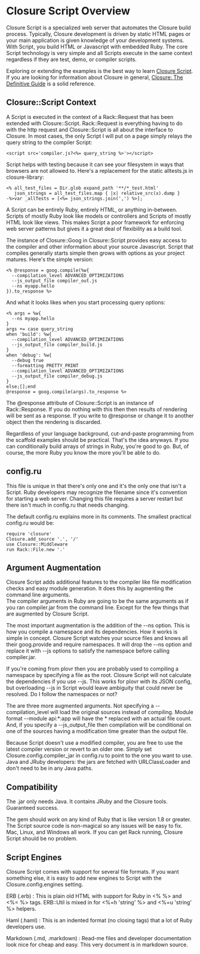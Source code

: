 # Closure Script Overview

Closure Script is a specialized web server that automates the Closure build process.
Typically, Closure development is driven by static HTML pages or your main
application is given knowledge of your development systems.
With Script, you build HTML or Javascript with embedded Ruby.
The core Script technology is very simple and all Scripts execute in the same context
regardless if they are test, demo, or compiler scripts.

Exploring or extending the examples is the best way to learn <a href="https://github.com/AE9RB/closure-script">Closure Script</a>.  If you
are looking for information about Closure in general,
<a href="http://oreilly.com/catalog/0636920001416">Closure: The Definitive Guide</a>
is a solid reference.

## Closure::Script Context

A Script is executed in the context of a Rack::Request that has been extended
with Closure::Script.  Rack::Request is everything having to do
with the http request and Closure::Script is all about the interface to Closure.
In most cases, the only Script I will put on a page simply relays the query string
to the compiler Script:

    <script src='compiler.js?<%= query_string %>'></script>

Script helps with testing because it can see your filesystem in ways that
browsers are not allowed to.
Here's a replacement for the static alltests.js in closure-library:

    <% all_test_files = Dir.glob expand_path '**/*_test.html'
       json_strings = all_test_files.map { |x| relative_src(x).dump }
    -%>var _allTests = [<%= json_strings.join(',') %>];

A Script can be entirely Ruby, entirely HTML, or anything in-between.  Scripts of
mostly Ruby look like models or controllers and Scripts of mostly HTML look like
views.  This makes Script a poor framework for enforcing web server patterns but
gives it a great deal of flexibility as a build tool.

The instance of Closure::Goog in Closure::Script provides easy access to the compiler and other information
about your source Javascript.  Script that compiles generally starts simple then grows with options
as your project matures.  Here's the simple version:

    <% @response = goog.compile(%w{
      --compilation_level ADVANCED_OPTIMIZATIONS
      --js_output_file compiler_out.js
      --ns myapp.hello
    }).to_response %>

And what it looks likes when you start processing query options:

    <% args = %w{
      --ns myapp.hello
    }
    args += case query_string
    when 'build': %w{
      --compilation_level ADVANCED_OPTIMIZATIONS
      --js_output_file compiler_build.js
    }
    when 'debug': %w{
      --debug true
      --formatting PRETTY_PRINT
      --compilation_level ADVANCED_OPTIMIZATIONS
      --js_output_file compiler_debug.js
    }
    else;[];end
    @response = goog.compile(args).to_response %>

The @response attribute of Closure::Script is an instance of Rack::Response.  If you do
nothing with this then then results of rendering will be sent as a response.  If you
write to @response or change it to another object then the rendering is discarded.

Regardless of your language background, cut-and-paste programming from the
scaffold examples should be practical.  That's the idea anyways.
If you can conditionally build arrays of strings in Ruby, you're good to go.
But, of course, the more Ruby you know the more you'll be able to do.

## config.ru

This file is unique in that there's only one and it's the only one that isn't a Script.
Ruby developers may recognize the filename since it's convention for starting a web server.
Changing this file requires a server restart but there isn't much in config.ru that needs changing.

The default config.ru explains more in its comments.  The smallest practical config.ru would be:

    require 'closure'
    Closure.add_source '.', '/'
    use Closure::Middleware
    run Rack::File.new '.'

## Argument Augmentation

Closure Script adds additional features to the compiler like file modification checks and
easy module generation.  It does this by augmenting the command line arguments.  
The compiler arguments in Ruby are going to be the same arguments as if you ran compiler.jar
from the command line.  Except for the few things that are augmented by Closure Script.

The most important augmentation is the addition of the --ns option.  This is how you
compile a namespace and its dependencies.  How it works is simple in concept.
Closure Script watches your source files and knows all their goog.provide and require
namespaces.  It will drop the --ns option and replace it with --js options to
satisfy the namespace before calling compiler.jar.

If you're coming from plovr then you are probably used to compiling a namespace by
specifying a file as the root.  Closure Script will not calculate the dependencies if
you use --js.  This works for plovr with its JSON config, but overloading --js in Script
would leave ambiguity that could never be resolved.  Do I follow the namespaces or not?

The are three more augmented arguments.  Not specifying a --compilation_level will
load the original sources instead of compiling.  Module format --module api:*:app will
have the * replaced with an actual file count.  And, if you specify a --js_output_file
then compilation will be conditional on one of the sources having a modification time
greater than the output file.

Because Script doesn't use a modified compiler, you are free to use the latest
compiler version or revert to an older one.  Simply set Closure.config.compiler_jar
in config.ru to point to the one you want to use.  Java and JRuby developers: the
jars are fetched with URLClassLoader and don't need to be in any Java paths.

## Compatibility

The .jar only needs Java.  It contains JRuby and the Closure tools.  Guaranteed success.

The gem should work on any kind of Ruby that is like version 1.8 or greater.
The Script source code is non-magical so any issues will be easy to fix.
Mac, Linux, and Windows all work.  If you can get Rack running, Closure
Script should be no problem.

## Script Engines

Closure Script comes with support for several file formats.
If you want something else, it is easy to add new engines to Script
with the Closure.config.engines setting.

ERB (.erb)
: This is plain old HTML with support for Ruby in <% %> and <%= %> tags.
  ERB::Util is mixed in for <%=h 'string' %> and <%=u 'string' %> helpers.

Haml (.haml)
: This is an indented format (no closing tags) that a lot of Ruby developers use.

Markdown (.md, .markdown)
: Read-me files and developer documentation look nice for cheap and easy.
  This very document is in markdown source.
